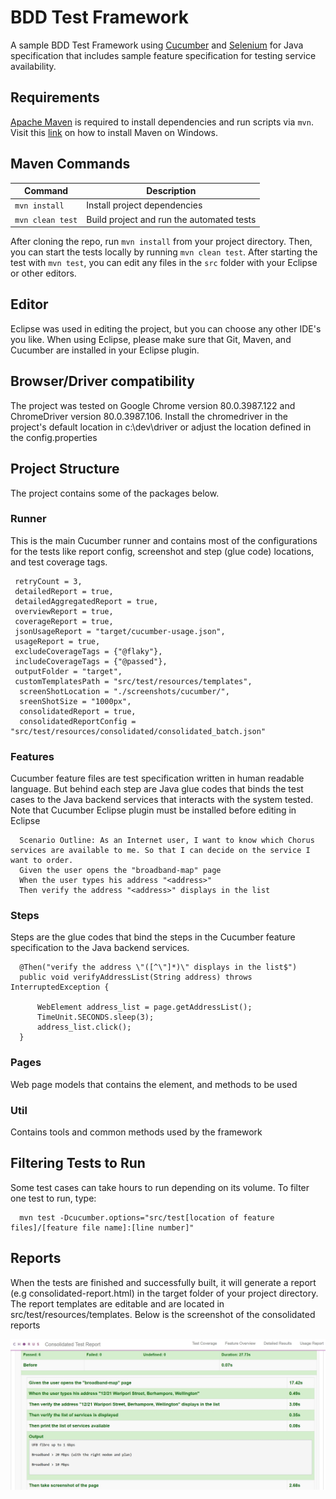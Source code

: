 # BDD Test Framework

A sample BDD Test Framework using [Cucumber](https://cucumber.io/) and [Selenium](https://selenium.dev/) for Java specification that includes sample feature specification for testing service availability.

## Requirements

[Apache Maven](https://maven.apache.org/download.cgi) is required to install dependencies and run scripts via `mvn`. Visit this [link](https://mkyong.com/maven/how-to-install-maven-in-windows/) on how to install Maven on Windows.

## Maven Commands

| Command | Description |
|---------|-------------|
| `mvn install` | Install project dependencies |
| `mvn clean test` | Build project and run the automated tests |

After cloning the repo, run `mvn install` from your project directory. Then, you can start the tests locally
by running `mvn clean test`. After starting the test with `mvn test`, you can edit any files in the `src` folder with your Eclipse or other editors.

## Editor
Eclipse was used in editing the project, but you can choose any other IDE's you like. When using Eclipse, please make sure that Git, Maven, and Cucumber are installed in your Eclipse plugin.

## Browser/Driver compatibility
The project was tested on Google Chrome version 80.0.3987.122 and ChromeDriver version 80.0.3987.106. Install the chromedriver in the project's default location in c:\dev\driver or adjust the location defined in the config.properties

## Project Structure
The project contains some of the packages below.

### Runner
This is the main Cucumber runner and contains most of the configurations for the tests like report config, screenshot and step (glue code) locations, and test coverage tags.

  ```
   retryCount = 3,
   detailedReport = true,
   detailedAggregatedReport = true,
   overviewReport = true,
   coverageReport = true,
   jsonUsageReport = "target/cucumber-usage.json",
   usageReport = true,
   excludeCoverageTags = {"@flaky"},
   includeCoverageTags = {"@passed"},
   outputFolder = "target",
   customTemplatesPath = "src/test/resources/templates",
	screenShotLocation = "./screenshots/cucumber/",
	sreenShotSize = "1000px",
	consolidatedReport = true,	
	consolidatedReportConfig = 	"src/test/resources/consolidated/consolidated_batch.json"
  ```

### Features
Cucumber feature files are test specification written in human readable language. But behind each step are Java glue codes that binds the test cases to the Java backend services that interacts with the system tested. Note that Cucumber Eclipse plugin must be installed before editing in Eclipse

  ```
	Scenario Outline: As an Internet user, I want to know which Chorus services are available to me. So that I can decide on the service I want to order.
    Given the user opens the "broadband-map" page
    When the user types his address "<address>"
    Then verify the address "<address>" displays in the list
  ```

### Steps
Steps are the glue codes that bind the steps in the Cucumber feature specification to the Java backend services. 

  ```
	@Then("verify the address \"([^\"]*)\" displays in the list$")
    public void verifyAddressList(String address) throws InterruptedException {
        
    	WebElement address_list = page.getAddressList();
    	TimeUnit.SECONDS.sleep(3);
    	address_list.click();
    }
  ```
### Pages
Web page models that contains the element, and methods to be used

### Util
Contains tools and common methods used by the framework

## Filtering Tests to Run
Some test cases can take hours to run depending on its volume. To filter one test to run, type:
  
  ```
	mvn test -Dcucumber.options="src/test[location of feature files]/[feature file name]:[line number]"  
  ```
## Reports
When the tests are finished and successfully built, it will generate a report (e.g  consolidated-report.html) in the target folder of your project directory. The report templates are editable and are located in src/test/resources/templates. Below is the screenshot of the consolidated reports

![Screenshot](images/screenshot.JPG?raw=true "Report Screenshot")